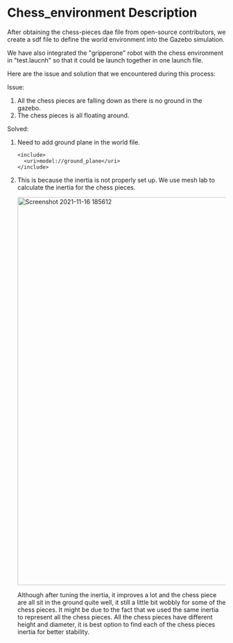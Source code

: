 # Chess_environment Description

After obtaining the chess-pieces dae file from open-source contributors, we create a sdf file to define the world environment into the Gazebo simulation. 

We have also integrated the "gripperone" robot with the chess environment in "test.laucnh" so that it could be launch together in one launch file. 

Here are the issue and solution that we encountered during this process:

Issue:
1. All the chess pieces are falling down as there is no ground in the gazebo.
2. The chess pieces is all floating around.


Solved:
1. Need to add ground plane in the world file. 
    
    ```
    <include>
  	  <uri>model://ground_plane</uri>
  	</include>
    
    ```
    
2. This is because the inertia is not properly set up. We use mesh lab to calculate the inertia for the chess pieces. 

    <img width="894" alt="Screenshot 2021-11-16 185612" src="https://user-images.githubusercontent.com/90337307/141986008-5c023a50-2aca-43a6-ae22-758bbf7c9c5a.png">

   Although after tuning the inertia, it improves a lot and the chess piece are all sit in the ground quite well, it still a little bit wobbly for some of the chess pieces. 
   It might be due to the fact that we used the same inertia to represent all the chess pieces. All the chess pieces have different height and diameter, it is best option to find each of the chess pieces inertia for better stability. 
